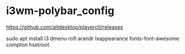 # i3wm-polybar_config

https://github.com/altdesktop/playerctl/releases

sudo apt install i3 dmenu rofi arandr lxappearance fonts-font-awesome compton hsetroot
